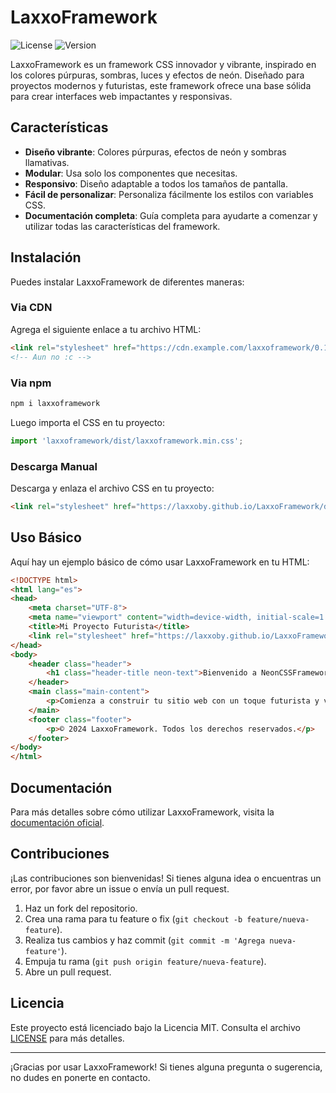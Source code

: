 # LaxxoFramework

![License](https://img.shields.io/badge/license-MIT-blue.svg)
![Version](https://img.shields.io/badge/version-0.1.3-brightgreen.svg)

LaxxoFramework es un framework CSS innovador y vibrante, inspirado en los colores púrpuras, sombras, luces y efectos de neón. Diseñado para proyectos modernos y futuristas, este framework ofrece una base sólida para crear interfaces web impactantes y responsivas.

## Características

- **Diseño vibrante**: Colores púrpuras, efectos de neón y sombras llamativas.
- **Modular**: Usa solo los componentes que necesitas.
- **Responsivo**: Diseño adaptable a todos los tamaños de pantalla.
- **Fácil de personalizar**: Personaliza fácilmente los estilos con variables CSS.
- **Documentación completa**: Guía completa para ayudarte a comenzar y utilizar todas las características del framework.

## Instalación

Puedes instalar LaxxoFramework de diferentes maneras:

### Via CDN

Agrega el siguiente enlace a tu archivo HTML:

```html
<link rel="stylesheet" href="https://cdn.example.com/laxxoframework/0.1.3/laxxoframework.min.css"> 
<!-- Aun no :c -->
```

### Via npm

```bash
npm i laxxoframework
```

Luego importa el CSS en tu proyecto:

```javascript
import 'laxxoframework/dist/laxxoframework.min.css';
```

### Descarga Manual

Descarga y enlaza el archivo CSS en tu proyecto:

```html
<link rel="stylesheet" href="https://laxxoby.github.io/LaxxoFramework/dist/css/laxxoframework.min.css">
```

## Uso Básico

Aquí hay un ejemplo básico de cómo usar LaxxoFramework en tu HTML:

```html
<!DOCTYPE html>
<html lang="es">
<head>
    <meta charset="UTF-8">
    <meta name="viewport" content="width=device-width, initial-scale=1.0">
    <title>Mi Proyecto Futurista</title>
    <link rel="stylesheet" href="https://laxxoby.github.io/LaxxoFramework/dist/css/laxxoframework.min.css">
</head>
<body>
    <header class="header">
        <h1 class="header-title neon-text">Bienvenido a NeonCSSFramework</h1>
    </header>
    <main class="main-content">
        <p>Comienza a construir tu sitio web con un toque futurista y vibrante.</p>
    </main>
    <footer class="footer">
        <p>© 2024 LaxxoFramework. Todos los derechos reservados.</p>
    </footer>
</body>
</html>
```

## Documentación

Para más detalles sobre cómo utilizar LaxxoFramework, visita la [documentación oficial](https://example.com/laxxoframework/docs).

## Contribuciones

¡Las contribuciones son bienvenidas! Si tienes alguna idea o encuentras un error, por favor abre un issue o envía un pull request.

1. Haz un fork del repositorio.
2. Crea una rama para tu feature o fix (`git checkout -b feature/nueva-feature`).
3. Realiza tus cambios y haz commit (`git commit -m 'Agrega nueva-feature'`).
4. Empuja tu rama (`git push origin feature/nueva-feature`).
5. Abre un pull request.

## Licencia

Este proyecto está licenciado bajo la Licencia MIT. Consulta el archivo [LICENSE](LICENSE) para más detalles.

---

¡Gracias por usar LaxxoFramework! Si tienes alguna pregunta o sugerencia, no dudes en ponerte en contacto.
```
